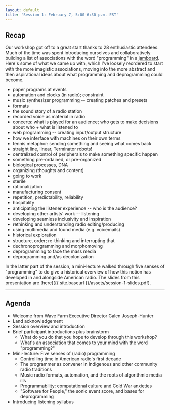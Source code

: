 ```yaml
---
layout: default
title: 'Session 1: February 7, 5:00-6:30 p.m. EST'
---
```


## Recap

Our workshop got off to a great start thanks to 28 enthusiastic attendees. Much of the time was spent introducing ourselves and collaboratively building a list of associations with the word "programming" in a [jamboard](https://jamboard.google.com/d/1Gk1Bo4FXmAjhrLCndq83GvV5XeN5Gnrf4Fs8X_jlfPY/edit?usp=sharing). Here's some of what we came up with, which I've loosely reordered to start with the more imagistic associations, moving into the more abstract and then aspirational ideas about what programming and deprogramming could become.

- paper programs at events
- automation and clocks (in radio); constraint
- music synthesizer programming -- creating patches and presets
- formats
- the sound story of a radio station
- recorded voice as material in radio
- concerts: what is played for an audience; who gets to make decisions about who + what is listened to
- web programming -- creating input/output structure
- how we interface with machines on their own terms
- tennis metaphor: sending something and seeing what comes back
- straight line, linear, Terminator robots!
- centralized control of peripherals to make something specific happen
- something pre-ordained, or pre-organized
- biological processes, DNA
- organizing (thoughts and content)
- going to work
- sterile
- rationalization
- manufacturing consent
- repetition, predictability, reliability
- hospitality
- anticipating the listener experience -- who is the audience?
- developing other artists' work -- listening
- developing seamless inclusivity and inspiration
- rethinking and understanding radio editing/producing
- using multimedia and found media (e.g. voicemails)
- historical exploration
- structure, order; re-thinking and interrupting that
- dechronoprogramming and morphomoving
- deprogramming to face the mass media
- deprogramming and/as decolonization

In the latter part of the session, a mini-lecture walked through five senses of "programming" to do give a historical overview of how this notion has developed in and alongside American radio. The slides from this presentation are [here]({{ site.baseurl }}/assets/session-1-slides.pdf).

---

## Agenda

- Welcome from Wave Farm Executive Director Galen Joseph-Hunter
- Land acknowledgement
- Session overview and introduction
- Brief participant introductions plus brainstorm
  - What do you do that you hope to develop through this workshop?
  - What's an association that comes to your mind with the word "programming?"
- Mini-lecture: Five senses of (radio) programming
  - Controlling time in American radio's first decade
  - The programmer as convener in Indigenous and other community radio traditions
  - Music radio formats, automation, and the roots of algorithmic media ills
  - Programmability: computational culture and Cold War anxieties
  - "Software for People," the sonic event score, and bases for deprogramming
- Introducing listening syllabus
